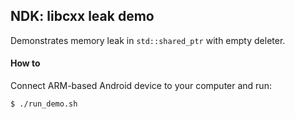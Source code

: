## NDK: libcxx leak demo
Demonstrates memory leak in `std::shared_ptr` with empty deleter.

#### How to
Connect ARM-based Android device to your computer and run:
```
$ ./run_demo.sh
```
